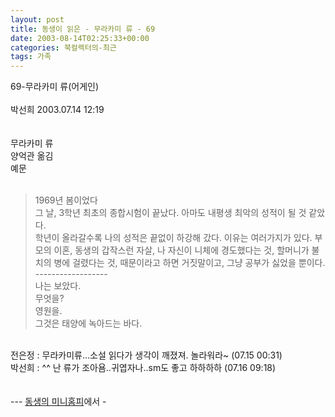 ```yaml
---
layout: post
title: 동생이 읽은 - 무라카미 류 - 69
date: 2003-08-14T02:25:33+00:00
categories: 북컬렉터의-최근
tags: 가족
---
```

69-무라카미 류(어게인) <br /><br />박선희 2003.07.14 12:19 <br /><br /><br />무라카미 류<br />양억관 옮김<br />예문<br /><br />
<BLOCKQUOTE>1969년 봄이었다<br />그 날, 3학년 최초의 종합시험이 끝났다. 아마도 내평생 최악의 성적이 될 것 같았다.<br />학년이 올라갈수록 나의 성적은 끝없이 하강해 갔다. 이유는 여러가지가 있다. 부모의 이혼, 동생의 갑작스런 자살, 나 자신이 니체에 경도했다는 것, 할머니가 불치의 병에 걸렸다는 것, 때문이라고 하면 거짓말이고, 그냥 공부가 싫었을 뿐이다. <br />------------------<br />나는 보았다.<br />무엇을?<br />영원을.<br />그것은 태양에 녹아드는 바다.<br /></BLOCKQUOTE><br />전은정 : 무라카미류...소설 읽다가 생각이 깨졌져. 놀라워라~ (07.15 00:31)<br />박선희 : ^^ 난 류가 조아욤..귀엽자나..sm도 좋고 하하하하 (07.16 09:18)<br /><br /><br />--- <A href="http://www.cyworld.com/naushika">동생의 미니홈피</A>에서 -
